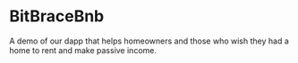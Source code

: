 # BitBraceBnb
A demo of our dapp that helps homeowners and those who wish they had a home to rent and make passive income.
